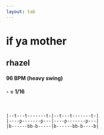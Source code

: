```yaml
---
layout: tab
---
```


# if ya mother
## rhazel

#### 96 BPM (heavy swing)
#### `-` = 1/16

<br/>

```
|--t---t-------t-|--t---t-------t-|
|----p-------p---|----p-------p---|
|b------bb-b-----|b------bb-b----b|
```
